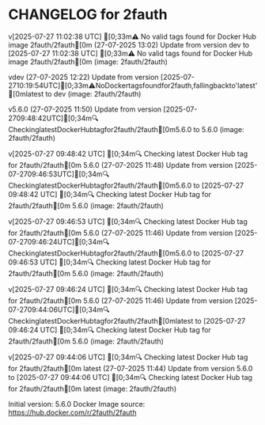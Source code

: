 CHANGELOG for 2fauth
===================
v[2025-07-27 11:02:38 UTC] [0;33m⚠️ No valid tags found for Docker Hub image 2fauth/2fauth[0m (27-07-2025 13:02)
    Update from version dev to [2025-07-27 11:02:38 UTC] [0;33m⚠️ No valid tags found for Docker Hub image 2fauth/2fauth[0m (image: 2fauth/2fauth)


vdev (27-07-2025 12:22)
    Update from version [2025-07-2710:19:54UTC][0;33m⚠️NoDockertagsfoundfor2fauth,fallingbackto'latest'[0mlatest to dev (image: 2fauth/2fauth)


v5.6.0 (27-07-2025 11:50)
    Update from version [2025-07-2709:48:42UTC][0;34m🔍CheckinglatestDockerHubtagfor2fauth/2fauth[0m5.6.0 to 5.6.0 (image: 2fauth/2fauth)


v[2025-07-27 09:48:42 UTC] [0;34m🔍 Checking latest Docker Hub tag for 2fauth/2fauth[0m
5.6.0 (27-07-2025 11:48)
    Update from version [2025-07-2709:46:53UTC][0;34m🔍CheckinglatestDockerHubtagfor2fauth/2fauth[0m5.6.0 to [2025-07-27 09:48:42 UTC] [0;34m🔍 Checking latest Docker Hub tag for 2fauth/2fauth[0m
5.6.0 (image: 2fauth/2fauth)


v[2025-07-27 09:46:53 UTC] [0;34m🔍 Checking latest Docker Hub tag for 2fauth/2fauth[0m
5.6.0 (27-07-2025 11:46)
    Update from version [2025-07-2709:46:24UTC][0;34m🔍CheckinglatestDockerHubtagfor2fauth/2fauth[0m5.6.0 to [2025-07-27 09:46:53 UTC] [0;34m🔍 Checking latest Docker Hub tag for 2fauth/2fauth[0m
5.6.0 (image: 2fauth/2fauth)


v[2025-07-27 09:46:24 UTC] [0;34m🔍 Checking latest Docker Hub tag for 2fauth/2fauth[0m
5.6.0 (27-07-2025 11:46)
    Update from version [2025-07-2709:44:06UTC][0;34m🔍CheckinglatestDockerHubtagfor2fauth/2fauth[0mlatest to [2025-07-27 09:46:24 UTC] [0;34m🔍 Checking latest Docker Hub tag for 2fauth/2fauth[0m
5.6.0 (image: 2fauth/2fauth)


v[2025-07-27 09:44:06 UTC] [0;34m🔍 Checking latest Docker Hub tag for 2fauth/2fauth[0m
latest (27-07-2025 11:44)
    Update from version 5.6.0 to [2025-07-27 09:44:06 UTC] [0;34m🔍 Checking latest Docker Hub tag for 2fauth/2fauth[0m
latest (image: 2fauth/2fauth)



Initial version: 5.6.0
Docker Image source: https://hub.docker.com/r/2fauth/2fauth

